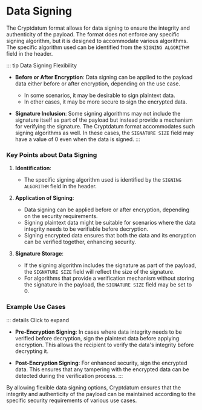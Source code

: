 # Data Signing

The Cryptdatum format allows for data signing to ensure the integrity and authenticity of the payload. The format does not enforce any specific signing algorithm, but it is designed to accommodate various algorithms. The specific algorithm used can be identified from the `SIGNING ALGORITHM` field in the header.

::: tip Data Signing Flexibility
- **Before or After Encryption**: Data signing can be applied to the payload data either before or after encryption, depending on the use case. 
    - In some scenarios, it may be desirable to sign plaintext data.
    - In other cases, it may be more secure to sign the encrypted data.

- **Signature Inclusion**: Some signing algorithms may not include the signature itself as part of the payload but instead provide a mechanism for verifying the signature. The Cryptdatum format accommodates such signing algorithms as well. In these cases, the `SIGNATURE SIZE` field may have a value of 0 even when the data is signed.
:::

### Key Points about Data Signing

1. **Identification**:
    - The specific signing algorithm used is identified by the `SIGNING ALGORITHM` field in the header.

2. **Application of Signing**:
    - Data signing can be applied before or after encryption, depending on the security requirements.
    - Signing plaintext data might be suitable for scenarios where the data integrity needs to be verifiable before decryption.
    - Signing encrypted data ensures that both the data and its encryption can be verified together, enhancing security.

3. **Signature Storage**:
    - If the signing algorithm includes the signature as part of the payload, the `SIGNATURE SIZE` field will reflect the size of the signature.
    - For algorithms that provide a verification mechanism without storing the signature in the payload, the `SIGNATURE SIZE` field may be set to 0.

### Example Use Cases

::: details Click to expand
- **Pre-Encryption Signing**: In cases where data integrity needs to be verified before decryption, sign the plaintext data before applying encryption. This allows the recipient to verify the data's integrity before decrypting it.

- **Post-Encryption Signing**: For enhanced security, sign the encrypted data. This ensures that any tampering with the encrypted data can be detected during the verification process.
:::

By allowing flexible data signing options, Cryptdatum ensures that the integrity and authenticity of the payload can be maintained according to the specific security requirements of various use cases.
